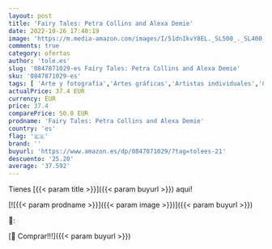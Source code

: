 ```yaml
---
layout: post
title: 'Fairy Tales: Petra Collins and Alexa Demie'
date: 2022-10-26 17:40:19
image: 'https://m.media-amazon.com/images/I/51dnIkvY8EL._SL500_._SL400_.jpg'
comments: true
category: ofertas
author: 'tole.es'
slug: '0847871029-es Fairy Tales: Petra Collins and Alexa Demie'
sku: '0847871029-es'
tags: [ 'Arte y fotografía','Artes gráficas','Artistas individuales','Colecciones de fotografía y exhibiciones','Diseño de moda','Diseño gráfico comercial','Diseño y moda','Erótica','Familia y relaciones','Fotografía de moda','Fotografía y vídeo','Fotógrafos individuales','Guías sexuales','Historia del arte por tema y concepto','Historia, teoría y crítica de arte, cine y fotografía','Libros','Libros de arte y fotografía erótica','Libros de fotografía erótica','Monografías de fotógrafos individuales','Retrato fotográfico','Salud, familia y desarrollo personal','alexa','🇪🇸', ]
actualPrice: 37.4 EUR
currency: EUR
price: 37.4
comparePrice: 50.0 EUR
prodname: 'Fairy Tales: Petra Collins and Alexa Demie'
country: 'es'
flag: '🇪🇸'
brand: ''
buyurl: 'https://www.amazon.es/dp/0847871029/?tag=tolees-21'
descuento: '25.20'
average: '37.592'
---
```


Tienes [{{< param title >}}]({{< param buyurl >}}) aqui!

[![{{< param prodname >}}]({{< param image >}})]({{< param buyurl >}})

🔎:


[🛒 Comprar!!!]({{< param buyurl >}})
